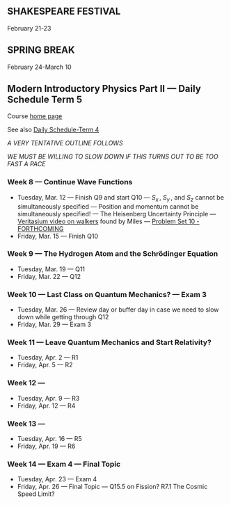 ## SHAKESPEARE FESTIVAL

February 21-23

## SPRING BREAK

February 24-March 10

## Modern Introductory Physics Part II &mdash; Daily Schedule Term 5

Course [home page](./)

See also [Daily Schedule-Term 4](./daily_schedule-term_4.html)

*A VERY TENTATIVE OUTLINE FOLLOWS*

*WE MUST BE WILLING TO SLOW DOWN IF THIS TURNS OUT TO BE TOO FAST A PACE*

### Week 8 &mdash; Continue Wave Functions

* Tuesday, Mar. 12 &mdash; Finish Q9 and start Q10 &mdash; *S<sub>x</sub>&thinsp;*, *S<sub>y</sub>&thinsp;*, and *S<sub>z</sub>* cannot be simultaneously specified &mdash; Position and momentum cannot be simultaneously specified! &mdash; The Heisenberg Uncertainty Principle &mdash; [Veritasium video on walkers](https://youtu.be/WIyTZDHuarQ) found by Miles &mdash; [Problem Set 10 - FORTHCOMING](./assignments/AssignmentFor2024-03-12.nb.pdf)
* Friday, Mar. 15 &mdash; Finish Q10

### Week 9 &mdash; The Hydrogen Atom and the Schr&ouml;dinger Equation

* Tuesday, Mar. 19 &mdash; Q11
* Friday, Mar. 22 &mdash; Q12

### Week 10 &mdash; Last Class on Quantum Mechanics? &mdash; Exam 3

* Tuesday, Mar. 26 &mdash; Review day or buffer day in case we need to slow down while getting through Q12
* Friday, Mar. 29 &mdash; Exam 3

### Week 11 &mdash; Leave Quantum Mechanics and Start Relativity?

* Tuesday, Apr. 2 &mdash; R1
* Friday, Apr. 5 &mdash; R2

### Week 12 &mdash;

* Tuesday, Apr. 9 &mdash; R3
* Friday, Apr. 12 &mdash; R4

### Week 13 &mdash;

* Tuesday, Apr. 16 &mdash; R5
* Friday, Apr. 19 &mdash; R6

### Week 14 &mdash; Exam 4 &mdash; Final Topic

* Tuesday, Apr. 23 &mdash; Exam 4
* Friday, Apr. 26 &mdash; Final Topic &mdash; Q15.5 on Fission? R7.1 The Cosmic Speed Limit?